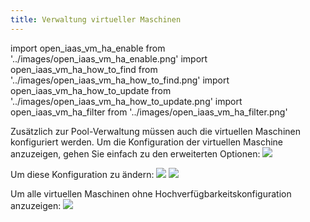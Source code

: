 ```yaml
---
title: Verwaltung virtueller Maschinen
---
```

import open_iaas_vm_ha_enable from '../images/open_iaas_vm_ha_enable.png'
import open_iaas_vm_ha_how_to_find from '../images/open_iaas_vm_ha_how_to_find.png'
import open_iaas_vm_ha_how_to_update from '../images/open_iaas_vm_ha_how_to_update.png'
import open_iaas_vm_ha_filter from '../images/open_iaas_vm_ha_filter.png'

Zusätzlich zur Pool-Verwaltung müssen auch die virtuellen Maschinen konfiguriert werden.
Um die Konfiguration der virtuellen Maschine anzuzeigen, gehen Sie einfach zu den erweiterten Optionen:
<img src={open_iaas_vm_ha_how_to_find} />

Um diese Konfiguration zu ändern:
<img src={open_iaas_vm_ha_how_to_update} />
<img src={open_iaas_vm_ha_enable} />

Um alle virtuellen Maschinen ohne Hochverfügbarkeitskonfiguration anzuzeigen:
<img src={open_iaas_vm_ha_filter} />
